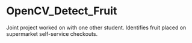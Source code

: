# OpenCV_Detect_Fruit
Joint project worked on with one other student. Identifies fruit placed on supermarket self-service checkouts.
